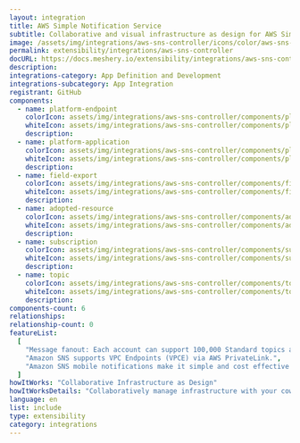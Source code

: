```yaml
---
layout: integration
title: AWS Simple Notification Service
subtitle: Collaborative and visual infrastructure as design for AWS Simple Notification Service
image: /assets/img/integrations/aws-sns-controller/icons/color/aws-sns-controller-color.svg
permalink: extensibility/integrations/aws-sns-controller
docURL: https://docs.meshery.io/extensibility/integrations/aws-sns-controller
description:
integrations-category: App Definition and Development
integrations-subcategory: App Integration
registrant: GitHub
components:
  - name: platform-endpoint
    colorIcon: assets/img/integrations/aws-sns-controller/components/platform-endpoint/icons/color/platform-endpoint-color.svg
    whiteIcon: assets/img/integrations/aws-sns-controller/components/platform-endpoint/icons/white/platform-endpoint-white.svg
    description:
  - name: platform-application
    colorIcon: assets/img/integrations/aws-sns-controller/components/platform-application/icons/color/platform-application-color.svg
    whiteIcon: assets/img/integrations/aws-sns-controller/components/platform-application/icons/white/platform-application-white.svg
    description:
  - name: field-export
    colorIcon: assets/img/integrations/aws-sns-controller/components/field-export/icons/color/field-export-color.svg
    whiteIcon: assets/img/integrations/aws-sns-controller/components/field-export/icons/white/field-export-white.svg
    description:
  - name: adopted-resource
    colorIcon: assets/img/integrations/aws-sns-controller/components/adopted-resource/icons/color/adopted-resource-color.svg
    whiteIcon: assets/img/integrations/aws-sns-controller/components/adopted-resource/icons/white/adopted-resource-white.svg
    description:
  - name: subscription
    colorIcon: assets/img/integrations/aws-sns-controller/components/subscription/icons/color/subscription-color.svg
    whiteIcon: assets/img/integrations/aws-sns-controller/components/subscription/icons/white/subscription-white.svg
    description:
  - name: topic
    colorIcon: assets/img/integrations/aws-sns-controller/components/topic/icons/color/topic-color.svg
    whiteIcon: assets/img/integrations/aws-sns-controller/components/topic/icons/white/topic-white.svg
    description:
components-count: 6
relationships:
relationship-count: 0
featureList:
  [
    "Message fanout: Each account can support 100,000 Standard topics and each topic supports up to 12.5M subscriptions.",
    "Amazon SNS supports VPC Endpoints (VPCE) via AWS PrivateLink.",
    "Amazon SNS mobile notifications make it simple and cost effective to fan out mobile push notifications to iOS, Android, Fire, Windows, and Baidu devices.",
  ]
howItWorks: "Collaborative Infrastructure as Design"
howItWorksDetails: "Collaboratively manage infrastructure with your coworkers synchronously sharing the same designs."
language: en
list: include
type: extensibility
category: integrations
---
```

